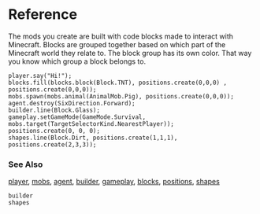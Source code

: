 # Reference

The mods you create are built with code blocks made to interact with Minecraft. Blocks are grouped together based on which part of the Minecraft world they relate to. The block group has its own color. That way you know which group a block belongs to.

```namespaces
player.say("Hi!");
blocks.fill(blocks.block(Block.TNT), positions.create(0,0,0) , positions.create(0,0,0));
mobs.spawn(mobs.animal(AnimalMob.Pig), positions.create(0,0,0));
agent.destroy(SixDirection.Forward);
builder.line(Block.Glass);
gameplay.setGameMode(GameMode.Survival, mobs.target(TargetSelectorKind.NearestPlayer));
positions.create(0, 0, 0);
shapes.line(Block.Dirt, positions.create(1,1,1), positions.create(2,3,3));
```

### See Also

[player](/reference/player), [mobs](/reference/mobs), [agent](/reference/agent), [builder](/reference/builder), [gameplay](/reference/gameplay), [blocks](/reference/blocks), [positions](/reference/positions), [shapes](/reference/shapes)

```package
builder
shapes
```
